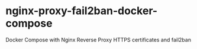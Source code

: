 # nginx-proxy-fail2ban-docker-compose
Docker Compose with Nginx Reverse Proxy HTTPS certificates and fail2ban
